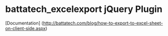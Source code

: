 # battatech_excelexport jQuery Plugin
[Documentation] (http://battatech.com/blog/how-to-export-to-excel-sheet-on-client-side.aspx)

